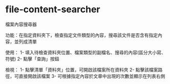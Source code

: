 # file-content-searcher
檔案內容搜尋器

功能：在指定資料夾下，檢查指定文件類型的內容，搜尋該文件是否含有指定內容，並列成清單

使用：
1- 填入待檢查資料夾位置、檔案類型的副檔名、搜尋的內容(區分大小寫、符號)
2- 點擊「查詢」按鈕

檢視：
1- 點擊清單「資料夾」位置，可開啟該檔案所在資料夾
2- 點擊該檔案路徑，可直接開啟該檔案
3- 可根據指定內容於文章中出現的次數並顯示在列表右側
